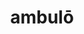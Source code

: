 ---
title: ambulō
meaning: to walk
ch: 2
pos: verb
secondppstem: ambul
infend: āre
infhyph: -āre
conjugation: first
---